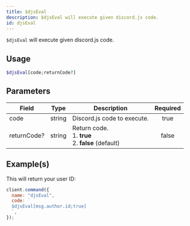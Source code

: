 ```yaml
---
title: $djsEval
description: $djsEval will execute given discord.js code.
id: djsEval
---
```


`$djsEval` will execute given discord.js code.

## Usage

```php
$djsEval[code;returnCode?]
```

## Parameters

| Field       | Type   | Description                                                   | Required |
| ----------- | ------ | ------------------------------------------------------------- | :------: |
| code        | string | Discord.js code to execute.                                   |   true   |
| returnCode? | string | Return code. <br /> 1. **true** <br /> 2. **false** (default) |  false   |

## Example(s)

This will return your user ID:

```javascript
client.command({
  name: "djsEval",
  code: `
  $djsEval[msg.author.id;true]
  `,
});
```
